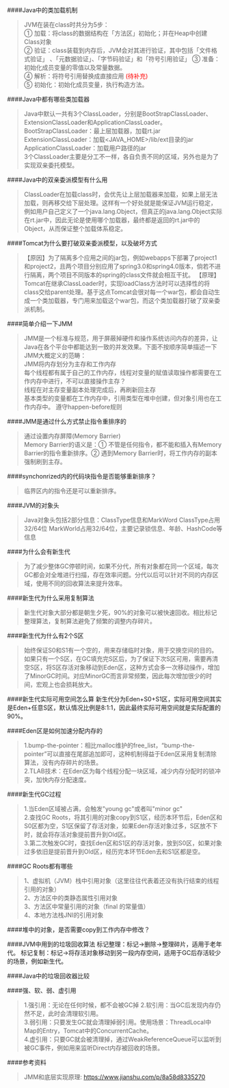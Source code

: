 ####Java中的类加载机制
> JVM在装在class时共分为5步：  
> ① 加载：将class的数据结构在「方法区」初始化；并在Heap中创建Class对象  
> ② 验证：class装载到内存后，JVM会对其进行验证，其中包括「文件格式验证」 、「元数据验证」、「字节码验证」和「符号引用验证」
> ③ 准备：初始化成员变量的零值以及常量数据。  
> ④ 解析：将符号引用替换成直接应用 <font color="red">(待补充)</font>  
> ⑤ 初始化：初始化成员变量，执行构造方法。

####Java中都有哪些类加载器
> Java中默认一共有3个ClassLoader，分别是BootStrapClassLoader、ExtensionClassLoader和ApplicationClassLoader。  
> BootStrapClassLoader：最上层加载器，加载rt.jar  
> ExtensionClassLoader：加载<JAVA_HOME>/lib/ext目录的jar  
> ApplicationClassLoader：加载用户路径的jar  
> 3个ClassLoader主要是分工不一样，各自负责不同的区域，另外也是为了实现双亲委托模型。

####Java中的双亲委派模型有什么用
> ClassLoader在加载class时，会优先让上层加载器来加载，如果上层无法加载，则再移交给下层处理。这样有一个好处就是能保证JVM运行稳定，例如用户自己定义了一个java.lang.Object，但真正的java.lang.Object实际在rt.jar中，因此无论是使用哪个加载器，最终都是返回的rt.jar中的Object，从而保证整个加载体系稳定。

####Tomcat为什么要打破双亲委派模型，以及破坏方式
>【原因】为了隔离多个应用之间的jar包，例如webapps下部署了project1和project2，且两个项目分别应用了spring3.0和spring4.0版本，倘若不进行隔离，两个项目不同版本的spring的class文件就会相互干扰。
>【原理】Tomcat在继承ClassLoader时，实现loadClass方法时可以选择性的将class交给parent处理。基于这点Tomcat会很对每一个war包，都会自动生成一个类加载器，专门用来加载这个war包，而这个类加载器打破了双亲委派机制。

####简单介绍一下JMM
> JMM是一个标准与规范，用于屏蔽掉硬件和操作系统访问内存的差异，让Java在各个平台中都能达到一致的并发效果。下面不按顺序简单描述一下JMM大概定义的范畴：    
> JMM将内存划分为主存和工作内存  
> 每个线程都有属于自己的工作内存，线程对变量的赋值读取操作都需要在工作内存中进行，不可以直接操作主存？    
> 线程在对主存变量副本处理完成后，再刷新回主存  
> 基本类型的变量都在工作内存中，引用类型在堆中创建，但对象引用也在工作内存中。 
> 遵守happen-before规则   

####JMM是通过什么方式禁止指令重排序的
> 通过设置内存屏障(Memory Barrier)  
> Memory Barrier的语义是：① 不管是任何指令，都不能和插入有Memory Barrier的指令重新排序。② 遇到Memory Barrier时，将工作内存的副本强制刷到主存。

####synchonrized内的代码块指令是否能够重新排序？
> 临界区内的指令还是可以重新排序。  

####JVM的对象头
> Java对象头包括2部分信息：ClassType信息和MarkWord
> ClassType占用32/64位
> MarkWorld占用32/64位，主要记录锁信息、年龄、HashCode等信息

####为什么会有新生代
> 为了减少整体GC停顿时间，如果不分代，所有对象都在同一个区域，每次GC都会对全堆进行扫描，存在效率问题。分代以后可以针对不同的内存区域，使用不同的回收算法来提升效率。

####新生代为什么采用复制算法
> 新生代对象大部分都是朝生夕死，90%的对象可以被快速回收。相比标记整理算法，复制算法避免了频繁的调整内存碎片。

####新生代为什么有2个S区
> 始终保证S0和S1有一个空的，用来存储临时对象，用于交换空间的目的。如果只有一个S区，在GC填充完S区后，为了保证下次S区可用，需要再清空S区，将S区存活对象移动到Eden区，这种方式会多一次移动操作，增加了MinorGC时间。对应MinorGC而言非常频繁，因此每次增加很少的时间，宏观上也会损耗放大。

####新生代实际可用空间怎么算
新生代分为Eden+S0+S1区，实际可用空间其实是Eden+任意S区，默认情况比例是8:1:1，因此最终实际可用空间就是实际配置的90%。

####Eden区是如何加速分配内存的
> 1.bump-the-pointer：相比malloc维护的free_list，“bump-the-pointer”可以直接在尾部追加即可，这种机制得益于Eden区采用复制清除算法，没有内存碎片的场景。   
> 2.TLAB技术：在Eden区为每个线程分配一块区域，减少内存分配时的锁冲突，加快内存分配速度。

####新生代GC过程
> 1.当Eden区域被占满，会触发"young gc"或者叫"minor gc"  
> 2.查找GC Roots，将其引用的对象copy到S1区，经历本环节后，Eden区和S0区都为空，S1区保留了存活对象，如果Eden存活对象过多，S区放不下时，就会将存活对象提前晋升到Old区。   
> 3.第二次触发GC时，查找Eden区和S1区的存活对象，放到S0区，如果对象过多依旧是提前晋升到Old区，经历完本环节Eden去和S1区都是空。

####GC Roots都有哪些
> 1、虚拟机（JVM）栈中引用对象（这里往往代表着还没有执行结束的线程引用的对象）   
> 2、方法区中的类静态属性引用对象    
> 3、方法区中常量引用的对象（final 的常量值）  
> 4、本地方法栈JNI的引用对象   

####堆中的对象，是否需要copy到工作内存中修改？

####JVM中用到的垃圾回收算法
标记整理：标记->删除->整理碎片，适用于老年代。
标记复制：标记->将存活对象移动到另一段内存空间，适用于GC后存活较少的场景，例如新生代。

####Java中的垃圾回收器比较

####强、软、弱、虚引用
> 1.强引用：无论在任何时候，都不会被GC掉
> 2.软引用：当GC后发现内存仍然不足，此时会清理软引用。	
> 3.弱引用：只要发生GC就会清理掉弱引用。使用场景：ThreadLocal中Map的Entry，Tomcat中的ConcurrentCache。  
> 4.虚引用：只要GC就会被清理掉，通过WeakReferenceQueue可以监听到被GC事件，例如用来监听Direct内存被回收的场景。

####参考资料
> JMM和底层实现原理: https://www.jianshu.com/p/8a58d8335270  